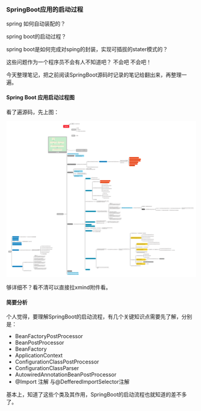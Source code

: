 ###  SpringBoot应用的启动过程



spring 如何自动装配的？

spring boot的启动过程？

spring boot是如何完成对sping的封装，实现可插拔的stater模式的？

这些问题作为一个程序员不会有人不知道吧？ 不会吧 不会吧！

今天整理笔记，把之前阅读SpringBoot源码时记录的笔记给翻出来，再整理一遍。



#### Spring Boot 应用启动过程图

看了遍源码，先上图：

![Spring 启动流程](./images/1.png)



够详细不？看不清可以直接拉xmind附件看。



#### 简要分析

个人觉得，要理解SpringBoot的启动流程，有几个关键知识点需要先了解，分别是：

* BeanFactoryPostProcessor
* BeanPostProcessor
* BeanFactory
* ApplicationContext
* ConfigurationClassPostProcessor
* ConfigurationClassParser
* AutowiredAnnotationBeanPostProcessor
* @Import 注解 与@DefferedImportSelector注解

基本上，知道了这些个类及其作用，SpringBoot的启动流程也就知道的差不多了。

